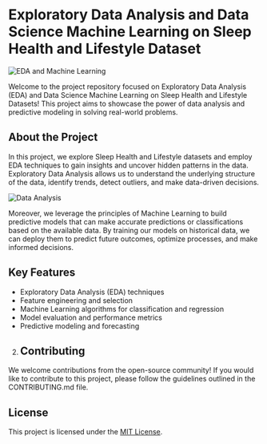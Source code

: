 # Exploratory Data Analysis and Data Science Machine Learning on Sleep Health and Lifestyle Dataset

![EDA and Machine Learning](image.jpg)

Welcome to the project repository focused on Exploratory Data Analysis (EDA) and Data Science Machine Learning on Sleep Health and Lifestyle Datasets! This project aims to showcase the power of data analysis and predictive modeling in solving real-world problems.

## About the Project

In this project, we explore Sleep Health and Lifestyle datasets and employ EDA techniques to gain insights and uncover hidden patterns in the data. Exploratory Data Analysis allows us to understand the underlying structure of the data, identify trends, detect outliers, and make data-driven decisions.

![Data Analysis](data_analysis.jpg)

Moreover, we leverage the principles of Machine Learning to build predictive models that can make accurate predictions or classifications based on the available data. By training our models on historical data, we can deploy them to predict future outcomes, optimize processes, and make informed decisions.

## Key Features

- Exploratory Data Analysis (EDA) techniques
- Feature engineering and selection
- Machine Learning algorithms for classification and regression
- Model evaluation and performance metrics
- Predictive modeling and forecasting
2. ## Contributing

We welcome contributions from the open-source community! If you would like to contribute to this project, please follow the guidelines outlined in the CONTRIBUTING.md file.

## License

This project is licensed under the [MIT License](LICENSE).

